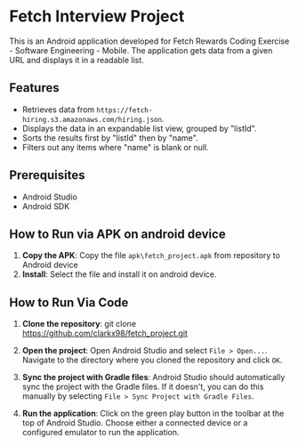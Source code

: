 # Fetch Interview Project

This is an Android application developed for Fetch Rewards Coding Exercise - Software Engineering - Mobile. The application gets data from a given URL and displays it in a readable list.

## Features

- Retrieves data from `https://fetch-hiring.s3.amazonaws.com/hiring.json`.
- Displays the data in an expandable list view, grouped by "listId".
- Sorts the results first by "listId" then by "name".
- Filters out any items where "name" is blank or null.

## Prerequisites

- Android Studio
- Android SDK
  
## How to Run via APK on android device

1. **Copy the APK**: Copy the file `apk\fetch_project.apk` from repository to Android device
2. **Install**: Select the file and install it on android device.
   
## How to Run Via Code

1. **Clone the repository**: git clone https://github.com/clarkx98/fetch_project.git

2. **Open the project**: Open Android Studio and select `File > Open...`. Navigate to the directory where you cloned the repository and click `OK`.

3. **Sync the project with Gradle files**: Android Studio should automatically sync the project with the Gradle files. If it doesn't, you can do this manually by selecting `File > Sync Project with Gradle Files`.

4. **Run the application**: Click on the green play button in the toolbar at the top of Android Studio. Choose either a connected device or a configured emulator to run the application.
